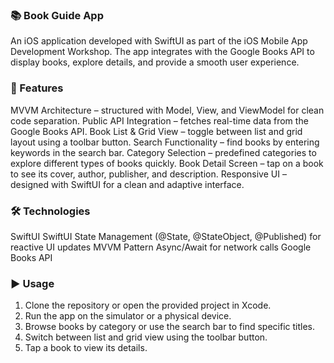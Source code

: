 ### 📚 Book Guide App

An iOS application developed with SwiftUI as part of the iOS Mobile App Development Workshop.
The app integrates with the Google Books API to display books, explore details, and provide a smooth user experience.

### 🚀 Features

MVVM Architecture – structured with Model, View, and ViewModel for clean code separation.
Public API Integration – fetches real-time data from the Google Books API.
Book List & Grid View – toggle between list and grid layout using a toolbar button.
Search Functionality – find books by entering keywords in the search bar.
Category Selection – predefined categories to explore different types of books quickly.
Book Detail Screen – tap on a book to see its cover, author, publisher, and description.
Responsive UI – designed with SwiftUI for a clean and adaptive interface.

### 🛠️ Technologies

SwiftUI
SwiftUI State Management (@State, @StateObject, @Published) for reactive UI updates
MVVM Pattern
Async/Await for network calls
Google Books API

### ▶️ Usage

1. Clone the repository or open the provided project in Xcode.
2. Run the app on the simulator or a physical device.
3. Browse books by category or use the search bar to find specific titles.
4. Switch between list and grid view using the toolbar button.
5. Tap a book to view its details.
